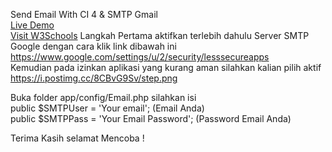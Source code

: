 Send Email With CI 4 & SMTP Gmail<br>
<a href="https://s8.gifyu.com/images/Demo-Send-Email.gif" target="_blank">Live Demo</a> <br>
<a href="https://www.w3schools.com" target="_blank">Visit W3Schools</a>
Langkah Pertama aktifkan terlebih dahulu Server SMTP Google dengan cara klik link dibawah ini https://www.google.com/settings/u/2/security/lesssecureapps <br>
Kemudian pada izinkan aplikasi yang kurang aman silahkan kalian pilih aktif <br>
https://i.postimg.cc/8CBvG9Sv/step.png <br>


Buka folder app/config/Email.php silahkan isi <br> 
public $SMTPUser = 'Your email';          (Email Anda) <br>
public $SMTPPass = 'Your Email Password'; (Password Email Anda)

Terima Kasih selamat Mencoba !
